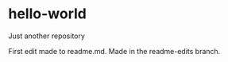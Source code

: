 # hello-world
Just another repository

First edit made to readme.md. Made in the readme-edits branch.
